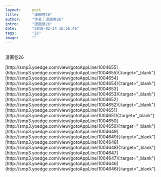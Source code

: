 ```yaml
---
layout:     post
title:      "漫画卷26"
author:     "作者：漫画卷26"
intro:      "漫画卷26"
date:       "2018-02-14 16:56:46"
tags:       "26"
image:      ""
---
```

<div style="text-align: center">
<p><img src=""/></p>
</div>
<p class="post-meta">
<span>漫画卷26</span>
</p>
[http://smp3.yoedge.com/view/gotoAppLine/1004655](http://smp3.yoedge.com/view/gotoAppLine/1004655){:target="_blank"}
[http://smp3.yoedge.com/view/gotoAppLine/1004654](http://smp3.yoedge.com/view/gotoAppLine/1004654){:target="_blank"}
[http://smp3.yoedge.com/view/gotoAppLine/1004653](http://smp3.yoedge.com/view/gotoAppLine/1004653){:target="_blank"}
[http://smp3.yoedge.com/view/gotoAppLine/1004652](http://smp3.yoedge.com/view/gotoAppLine/1004652){:target="_blank"}
[http://smp3.yoedge.com/view/gotoAppLine/1004651](http://smp3.yoedge.com/view/gotoAppLine/1004651){:target="_blank"}
[http://smp3.yoedge.com/view/gotoAppLine/1004650](http://smp3.yoedge.com/view/gotoAppLine/1004650){:target="_blank"}
[http://smp3.yoedge.com/view/gotoAppLine/1004649](http://smp3.yoedge.com/view/gotoAppLine/1004649){:target="_blank"}
[http://smp3.yoedge.com/view/gotoAppLine/1004648](http://smp3.yoedge.com/view/gotoAppLine/1004648){:target="_blank"}
[http://smp3.yoedge.com/view/gotoAppLine/1004647](http://smp3.yoedge.com/view/gotoAppLine/1004647){:target="_blank"}
[http://smp3.yoedge.com/view/gotoAppLine/1004646](http://smp3.yoedge.com/view/gotoAppLine/1004646){:target="_blank"}


